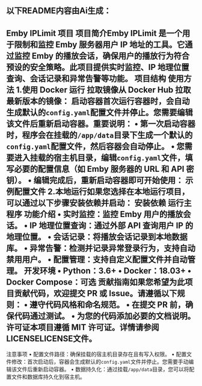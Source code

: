 以下README内容由Ai生成：
---

Emby IPLimit 项目
项目简介Emby IPLimit 是一个用于限制和监控 Emby 服务器用户 IP 地址的工具。它通过监控 Emby 的播放会话，确保用户的播放行为符合预设的安全策略。此项目提供实时监控、IP 地理位置查询、会话记录和异常告警等功能。
项目结构
使用方法
1.使用 Docker 运行
拉取镜像从 Docker Hub 拉取最新版本的镜像：
启动容器首次运行容器时，会自动生成默认的`config.yaml`配置文件并停止。您需要编辑该文件后重新启动容器。重要说明：
• 第一次启动容器时，程序会在挂载的`/app/data`目录下生成一个默认的`config.yaml`配置文件，然后容器会自动停止。
• 您需要进入挂载的宿主机目录，编辑`config.yaml`文件，填写必要的配置信息（如 Emby 服务器的 URL 和 API 密钥）。
• 编辑完成后，重新启动容器即可开始使用：
示例配置文件
2.本地运行如果您选择在本地运行项目，可以通过以下步骤安装依赖并启动：
安装依赖
运行主程序
功能介绍
• 实时监控：监控 Emby 用户的播放会话。
• IP 地理位置查询：通过外部 API 查询用户 IP 的地理位置。
• 会话记录：将播放会话记录到本地数据库。
• 异常告警：检测并记录异常登录行为，支持自动禁用用户。
• 配置管理：支持自定义配置文件并自动管理。
开发环境
• Python：3.6+
• Docker：18.03+
• Docker Compose：可选
贡献指南如果您希望为此项目贡献代码，欢迎提交 PR 或 Issue。请遵循以下规则：
• 遵守代码风格和命名规范。
• 在提交 PR 前，确保代码通过测试。
• 为您的代码添加必要的文档说明。
许可证本项目遵循 MIT 许可证。详情请参阅LICENSELICENSE文件。
---

注意事项
• 配置文件路径：确保挂载的宿主机目录存在且有写入权限。
• 配置文件修改：首次启动后，容器会生成默认的`config.yaml`文件并停止。您需要手动编辑该文件后重新启动容器。
• 数据持久化：通过挂载`/app/data`目录，您可以将配置文件和数据库持久化到宿主机。
